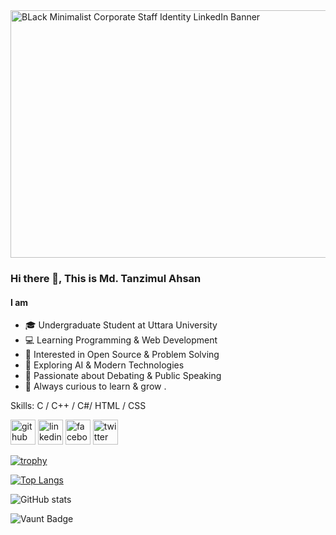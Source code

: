 
<img width="1584" height="396" alt="BLack Minimalist Corporate Staff Identity LinkedIn Banner" src="https://github.com/user-attachments/assets/ca6784a5-242e-4290-a430-26111b90b2d0" />

### Hi there 👋, This is Md. Tanzimul Ahsan
#### I am
- 🎓 Undergraduate Student at Uttara University    
- 💻 Learning Programming & Web Development  
- 🌱 Interested in Open Source & Problem Solving  
- 🚀 Exploring AI & Modern Technologies
- 🎤 Passionate about Debating & Public Speaking  
- 🌱 Always curious to learn & grow .

Skills: C / C++ / C#/ HTML / CSS



[<img src='https://cdn.jsdelivr.net/npm/simple-icons@3.0.1/icons/github.svg' alt='github' height='40'>](https://github.com/tanzimulahsan-10zim)  [<img src='https://cdn.jsdelivr.net/npm/simple-icons@3.0.1/icons/linkedin.svg' alt='linkedin' height='40'>](https://www.linkedin.com/in/md-tanzimul-ahsan/)  [<img src='https://cdn.jsdelivr.net/npm/simple-icons@3.0.1/icons/facebook.svg' alt='facebook' height='40'>](https://www.facebook.com/md.tanzim.984349)  [<img src='https://cdn.jsdelivr.net/npm/simple-icons@3.0.1/icons/twitter.svg' alt='twitter' height='40'>](https://twitter.com/MdTanzimulAhsan)  

[![trophy](https://github-profile-trophy.vercel.app/?username=tanzimulahsan-10zim)](https://github.com/ryo-ma/github-profile-trophy)

[![Top Langs](https://github-readme-stats.vercel.app/api/top-langs/?username=tanzimulahsan-10zim)](https://github.com/anuraghazra/github-readme-stats)

![GitHub stats](https://github-readme-stats.vercel.app/api?username=tanzimulahsan-10zim&show_icons=true)  

![Vaunt Badge](https://api.vaunt.dev/v1/github/entities/tanzimulahsan-10zim/contributions?format=svg&private=false)  

